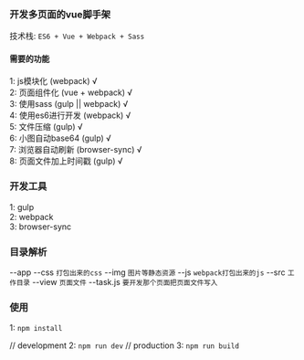 ### 开发多页面的vue脚手架

技术栈: `ES6 + Vue + Webpack + Sass`   

#### 需要的功能

1: js模块化 (webpack)  √     
2: 页面组件化 (vue + webpack) √      
3: 使用sass (gulp || webpack) √   
4: 使用es6进行开发 (webpack)  √   
5: 文件压缩 (gulp)  √   
6: 小图自动base64 (gulp)    √   
7: 浏览器自动刷新 (browser-sync) √       
8: 页面文件加上时间戳 (gulp)      √    

### 开发工具

1: gulp      
2: webpack           
3: browser-sync   

### 目录解析    


--app
  --css           `打包出来的css`
  --img           `图片等静态资源`
  --js            `webpack打包出来的js`
  --src           `工作目录`
  --view          `页面文件`
  --task.js       `要开发那个页面把页面文件写入`
  
### 使用    

1: `npm install`    

// development
2: `npm run dev`
// production
3: `npm run build`